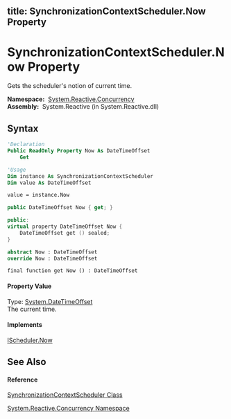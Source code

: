 title: SynchronizationContextScheduler.Now Property
---
# SynchronizationContextScheduler.Now Property

Gets the scheduler's notion of current time.

**Namespace:**  [System.Reactive.Concurrency](System.Reactive.Concurrency\System.Reactive.Concurrency.md)  
**Assembly:**  System.Reactive (in System.Reactive.dll)

## Syntax

```vb
'Declaration
Public ReadOnly Property Now As DateTimeOffset
    Get
```

```vb
'Usage
Dim instance As SynchronizationContextScheduler
Dim value As DateTimeOffset

value = instance.Now
```

```csharp
public DateTimeOffset Now { get; }
```

```c++
public:
virtual property DateTimeOffset Now {
    DateTimeOffset get () sealed;
}
```

```fsharp
abstract Now : DateTimeOffset
override Now : DateTimeOffset
```

```jscript
final function get Now () : DateTimeOffset
```

#### Property Value

Type: [System.DateTimeOffset](https://msdn.microsoft.com/en-us/library/Bb341783)  
The current time.

#### Implements

[IScheduler.Now](Now\IScheduler.Now.md)

## See Also

#### Reference

[SynchronizationContextScheduler Class](SynchronizationContextScheduler\SynchronizationContextScheduler.md)

[System.Reactive.Concurrency Namespace](System.Reactive.Concurrency\System.Reactive.Concurrency.md)






